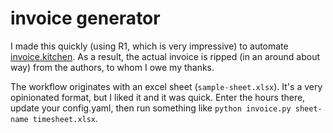 # invoice generator

I made this quickly (using R1, which is very impressive) to automate [invoice.kitchen](https://www.invoice.kitchen/). As a result, the actual invoice is ripped (in an around about way) from the authors, to whom I owe my thanks.

The workflow originates with an excel sheet (`sample-sheet.xlsx`). It's a very opinionated format, but I liked it and it was quick. Enter the hours there, update your config.yaml, then run something like `python invoice.py sheet-name timesheet.xlsx`.
